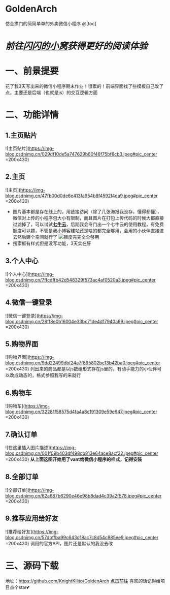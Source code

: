 # GoldenArch
仿金拱门的简简单单的外卖微信小程序
@[toc]
# ***前往[闪闪的小窝](https://moechun.fun/)获得更好的阅读体验***
# 一、前景提要
花了我3天写出来的微信小程序期末作业！很累的！前端界面找了些模板自己改了点，主要还是后端（也就是js）的交互逻辑方面

# 二、功能详情
## 1.主页贴片
![主页贴片](https://img-blog.csdnimg.cn/029df10de5a747629b60f46f75bf6cb3.jpeg#pic_center =200x430)

## 2.主页
![主页](https://img-blog.csdnimg.cn/47fb00d0de6e413fa954b8f4592f4ea9.jpeg#pic_center =200x430)
- 图片基本都是存在线上的，用链接访问（除了几张海报我没存，懂得都懂），微信对上传的小程序包大小有限制，而且图片在打包上传代码的时候大都直接过滤掉了，可以试试[**七牛云**](https://s.qiniu.com/n6Jbea)，后期我会专门出一个七牛云的使用教程，有免费额度可以嫖，不管是我小博客建站还是啥的都完全够用，会用的小伙伴直接进去然后建个空间就行了
![额度完完全全够用](https://img-blog.csdnimg.cn/2b2399879dc247f7af3e25b68f8a1603.jpeg#pic_center)
- 搜索框有样式但是没写功能，3天实在肝


## 3.个人中心
![个人中心](https://img-blog.csdnimg.cn/7ffcdffb42d548329f573ac4af0520a3.jpeg#pic_center =200x430)

## 4.微信一键登录
![微信一键登录](https://img-blog.csdnimg.cn/28ff8e0b16004e33bc71de4d17940a69.jpeg#pic_center =200x430)

## 5.购物界面
![购物界面](https://img-blog.csdnimg.cn/9dd22499dbf24a7f895802bc13b42ba0.jpeg#pic_center =200x430)
列出来的商品都是以js数组形式存在js里的，有动手能力的小伙伴可以改成动态的，格式参照我写的来就行

## 6.购物车
![购物车](https://img-blog.csdnimg.cn/32281f58575d4fa4a8c191309e59e647.jpeg#pic_center =200x430)

## 7.确认订单
![在这里插入图片描述](https://img-blog.csdnimg.cn/001f09b403df498cb813e64ace8acf22.jpeg#pic_center =200x430)
**从上面这图开始用了vant给微信小程序的样式，记得安装**

## 8.全部订单
![全部订单](https://img-blog.csdnimg.cn/62a687b6290e46e98b8dad4c39a2f578.jpeg#pic_center =200x430)
## 9.推荐应用给好友
![推荐给好友](https://img-blog.csdnimg.cn/57dbffba99c643d18ac7c8d54c885ee9.jpeg#pic_center =200x430)
调用的官方API，图片还是默认的我没去改

# 三、源码下载
地址：https://github.com/KnightKilito/GoldenArch
[点击前往](https://github.com/KnightKilito/GoldenArch)
喜欢的话记得给项目点个star💕
